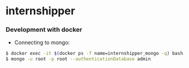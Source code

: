# internshipper

### Development with docker

- Connecting to mongo:

```bash
$ docker exec -it $(docker ps -f name=internshipper_mongo -q) bash
$ mongo -u root -p root --authenticationDatabase admin
```

